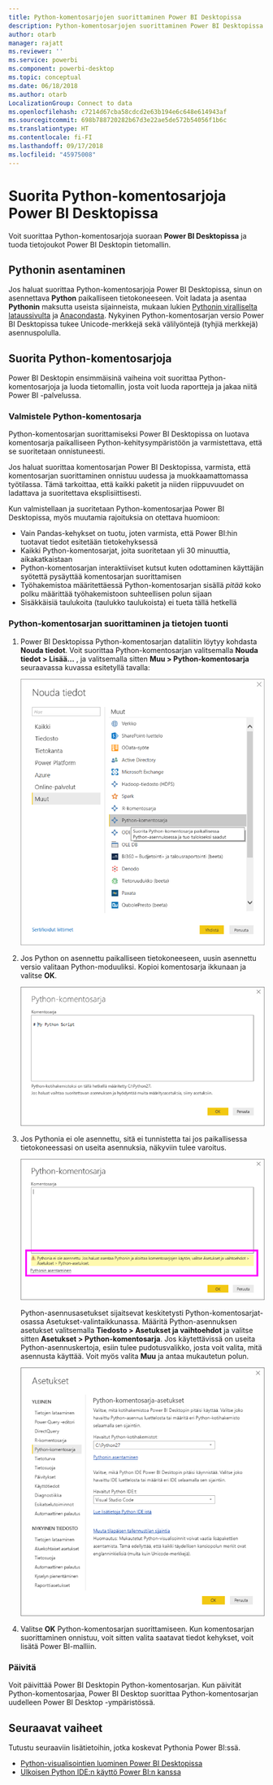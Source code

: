 ```yaml
---
title: Python-komentosarjojen suorittaminen Power BI Desktopissa
description: Python-komentosarjojen suorittaminen Power BI Desktopissa
author: otarb
manager: rajatt
ms.reviewer: ''
ms.service: powerbi
ms.component: powerbi-desktop
ms.topic: conceptual
ms.date: 06/18/2018
ms.author: otarb
LocalizationGroup: Connect to data
ms.openlocfilehash: c7214d67cba58cdcd2e63b194e6c648e614943af
ms.sourcegitcommit: 698b788720282b67d3e22ae5de572b54056f1b6c
ms.translationtype: HT
ms.contentlocale: fi-FI
ms.lasthandoff: 09/17/2018
ms.locfileid: "45975008"
---
```

# <a name="run-python-scripts-in-power-bi-desktop"></a>Suorita Python-komentosarjoja Power BI Desktopissa
Voit suorittaa Python-komentosarjoja suoraan **Power BI Desktopissa** ja tuoda tietojoukot Power BI Desktopin tietomallin.

## <a name="install-python"></a>Pythonin asentaminen
Jos haluat suorittaa Python-komentosarjoja Power BI Desktopissa, sinun on asennettava **Python** paikalliseen tietokoneeseen. Voit ladata ja asentaa **Pythonin** maksutta useista sijainneista, mukaan lukien [Pythonin viralliselta lataussivulta](https://www.python.org/) ja [Anacondasta](https://anaconda.org/anaconda/python/). Nykyinen Python-komentosarjan versio Power BI Desktopissa tukee Unicode-merkkejä sekä välilyöntejä (tyhjiä merkkejä) asennuspolulla.

## <a name="run-python-scripts"></a>Suorita Python-komentosarjoja
Power BI Desktopin ensimmäisinä vaiheina voit suorittaa Python-komentosarjoja ja luoda tietomallin, josta voit luoda raportteja ja jakaa niitä Power BI -palvelussa.

### <a name="prepare-a-python-script"></a>Valmistele Python-komentosarja
Python-komentosarjan suorittamiseksi Power BI Desktopissa on luotava komentosarja paikalliseen Python-kehitysympäristöön ja varmistettava, että se suoritetaan onnistuneesti.

Jos haluat suorittaa komentosarjan Power BI Desktopissa, varmista, että komentosarjan suorittaminen onnistuu uudessa ja muokkaamattomassa työtilassa. Tämä tarkoittaa, että kaikki paketit ja niiden riippuvuudet on ladattava ja suoritettava eksplisiittisesti.

Kun valmistellaan ja suoritetaan Python-komentosarjaa Power BI Desktopissa, myös muutamia rajoituksia on otettava huomioon:

* Vain Pandas-kehykset on tuotu, joten varmista, että Power BI:hin tuotavat tiedot esitetään tietokehyksessä
* Kaikki Python-komentosarjat, joita suoritetaan yli 30 minuuttia, aikakatkaistaan
* Python-komentosarjan interaktiiviset kutsut kuten odottaminen käyttäjän syötettä pysäyttää komentosarjan suorittamisen
* Työhakemistoa määritettäessä Python-komentosarjan sisällä *pitää* koko polku määrittää työhakemistoon suhteellisen polun sijaan
* Sisäkkäisiä taulukoita (taulukko taulukoista) ei tueta tällä hetkellä 

### <a name="run-your-python-script-and-import-data"></a>Python-komentosarjan suorittaminen ja tietojen tuonti
1. Power BI Desktopissa Python-komentosarjan dataliitin löytyy kohdasta **Nouda tiedot**. Voit suorittaa Python-komentosarjan valitsemalla **Nouda tiedot &gt; Lisää...** , ja valitsemalla sitten **Muu &gt; Python-komentosarja** seuraavassa kuvassa esitetyllä tavalla:
   
   ![](media/desktop-python-scripts/python-scripts-1.png)
2. Jos Python on asennettu paikalliseen tietokoneeseen, uusin asennettu versio valitaan Python-moduuliksi. Kopioi komentosarja ikkunaan ja valitse **OK**.
   
   ![](media/desktop-python-scripts/python-scripts-2.png)
3. Jos Pythonia ei ole asennettu, sitä ei tunnistetta tai jos paikallisessa tietokoneessasi on useita asennuksia, näkyviin tulee varoitus.
   
   ![](media/desktop-python-scripts/python-scripts-3.png)
   
   Python-asennusasetukset sijaitsevat keskitetysti Python-komentosarjat-osassa Asetukset-valintaikkunassa. Määritä Python-asennuksen asetukset valitsemalla **Tiedosto > Asetukset ja vaihtoehdot** ja valitse sitten **Asetukset > Python-komentosarja**. Jos käytettävissä on useita Python-asennuskertoja, esiin tulee pudotusvalikko, josta voit valita, mitä asennusta käyttää. Voit myös valita **Muu** ja antaa mukautetun polun.
   
   ![](media/desktop-python-scripts/python-scripts-4.png)
4. Valitse **OK** Python-komentosarjan suorittamiseen. Kun komentosarjan suorittaminen onnistuu, voit sitten valita saatavat tiedot kehykset, voit lisätä Power BI-malliin.

### <a name="refresh"></a>Päivitä
Voit päivittää Power BI Desktopin Python-komentosarjan. Kun päivität Python-komentosarjaa, Power BI Desktop suorittaa Python-komentosarjan uudelleen Power BI Desktop -ympäristössä.

## <a name="next-steps"></a>Seuraavat vaiheet
Tutustu seuraaviin lisätietoihin, jotka koskevat Pythonia Power BI:ssä.

* [Python-visualisointien luominen Power BI Desktopissa](desktop-python-visuals.md)
* [Ulkoisen Python IDE:n käyttö Power BI:n kanssa](desktop-python-ide.md)